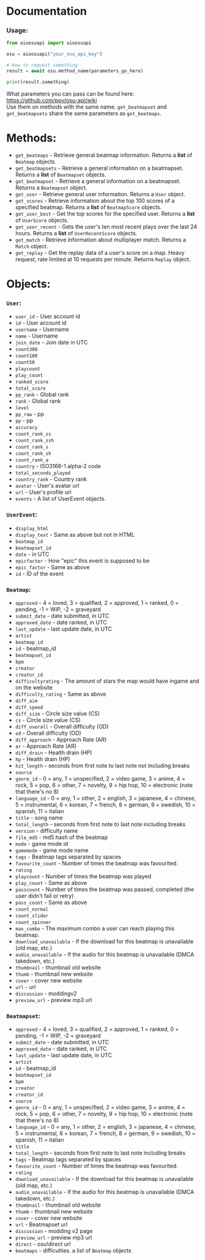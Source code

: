# Documentation

### Usage:
```python
from aioosuapi import aioosuapi

osu = aioosuapi("your_osu_api_key")

# How to request something
result = await osu.method_name(parameters_go_here) 

print(result.something)

```

What parameters you can pass can be found here: https://github.com/ppy/osu-api/wiki  
Use them on methods with the same name. `get_beatmapset` and `get_beatmapsets` share the same parameters as `get_beatmaps`.

# Methods:
+ `get_beatmaps` - Retrieve general beatmap information. Returns a **list** of `Beatmap` objects.
+ `get_beatmapsets` - Retrieve a general information on a beatmapset. Returns a **list** of `Beatmapset` objects.
+ `get_beatmapset` - Retrieve a general information on a beatmapset. Returns a `Beatmapset` object.
+ `get_user` - Retrieve general user information. Returns a `User` object.
+ `get_scores` - Retrieve information about the top 100 scores of a specified beatmap. Returns a **list** of `BeatmapScore` objects.
+ `get_user_best` - Get the top scores for the specified user. Returns a **list** of `UserScore` objects.
+ `get_user_recent` - Gets the user's ten most recent plays over the last 24 hours. Returns a **list** of `UserRecentScore` objects.
+ `get_match` - Retrieve information about multiplayer match. Returns a `Match` object.
+ `get_replay` - Get the replay data of a user's score on a map. Heavy request, rate limited at 10 requests per minute. Returns `Replay` object.

# Objects:

### `User`:
+ `user_id` - User account id
+ `id` - User account id
+ `username` - Username
+ `name` - Username
+ `join_date` - Join date in UTC
+ `count300`
+ `count100`
+ `count50`
+ `playcount`
+ `play_count`
+ `ranked_score`
+ `total_score`
+ `pp_rank` - Global rank
+ `rank` - Global rank
+ `level`
+ `pp_raw` - pp
+ `pp` - pp
+ `accuracy`
+ `count_rank_ss`
+ `count_rank_ssh`
+ `count_rank_s`
+ `count_rank_sh`
+ `count_rank_a`
+ `country` - ISO3166-1 alpha-2 code
+ `total_seconds_played`
+ `country_rank` - Country rank
+ `avatar` - User's avatar url
+ `url` - User's profile url
+ `events` - A list of UserEvent objects.


### `UserEvent`:
+ `display_html`
+ `display_text` - Same as above but not in HTML
+ `beatmap_id`
+ `beatmapset_id`
+ `date` - in UTC
+ `epicfactor` - How "epic" this event is supposed to be
+ `epic_factor` - Same as above
+ `id` - ID of the event

### `Beatmap`:
+ `approved` - 4 = loved, 3 = qualified, 2 = approved, 1 = ranked, 0 = pending, -1 = WIP, -2 = graveyard
+ `submit_date` - date submitted, in UTC
+ `approved_date` - date ranked, in UTC
+ `last_update` - last update date, in UTC
+ `artist`
+ `beatmap_id`
+ `id` - beatmap_id
+ `beatmapset_id`
+ `bpm`
+ `creator`
+ `creator_id`
+ `difficultyrating` - The amount of stars the map would have ingame and on the website
+ `difficulty_rating` - Same as above
+ `diff_aim`
+ `diff_speed`
+ `diff_size` - Circle size value (CS)
+ `cs` - Circle size value (CS)
+ `diff_overall` - Overall difficulty (OD)
+ `od` - Overall difficulty (OD)
+ `diff_approach` - Approach Rate (AR)
+ `ar` - Approach Rate (AR)
+ `diff_drain` - Health drain (HP)
+ `hp` - Health drain (HP)
+ `hit_length` - seconds from first note to last note not including breaks
+ `source`
+ `genre_id` - 0 = any, 1 = unspecified, 2 = video game, 3 = anime, 4 = rock, 5 = pop, 6 = other, 7 = novelty, 9 = hip hop, 10 = electronic (note that there's no 8)
+ `language_id` - 0 = any, 1 = other, 2 = english, 3 = japanese, 4 = chinese, 5 = instrumental, 6 = korean, 7 = french, 8 = german, 9 = swedish, 10 = spanish, 11 = italian
+ `title` - song name
+ `total_length` - seconds from first note to last note including breaks
+ `version` - difficulty name
+ `file_md5` - md5 hash of the beatmap
+ `mode` - game mode id
+ `gamemode` - game mode name
+ `tags` - Beatmap tags separated by spaces
+ `favourite_count` - Number of times the beatmap was favourited.
+ `rating`
+ `playcount` - Number of times the beatmap was played
+ `play_count` - Same as above
+ `passcount` - Number of times the beatmap was passed, completed (the user didn't fail or retry)
+ `pass_count` - Same as above
+ `count_normal`
+ `count_slider`
+ `count_spinner`
+ `max_combo` - The maximum combo a user can reach playing this beatmap.
+ `download_unavailable` - If the download for this beatmap is unavailable (old map, etc.)
+ `audio_unavailable` - If the audio for this beatmap is unavailable (DMCA takedown, etc.)
+ `thumbnail` - thumbnail old website
+ `thumb` - thumbnail new website
+ `cover` - cover new website
+ `url` - url
+ `discussion` - moddingv2
+ `preview_url` - preview mp3 url

### `Beatmapset`:
+ `approved` - 4 = loved, 3 = qualified, 2 = approved, 1 = ranked, 0 = pending, -1 = WIP, -2 = graveyard
+ `submit_date` - date submitted, in UTC
+ `approved_date` - date ranked, in UTC
+ `last_update` - last update date, in UTC
+ `artist`
+ `id` - beatmap_id
+ `beatmapset_id`
+ `bpm`
+ `creator`
+ `creator_id`
+ `source`
+ `genre_id` - 0 = any, 1 = unspecified, 2 = video game, 3 = anime, 4 = rock, 5 = pop, 6 = other, 7 = novelty, 9 = hip hop, 10 = electronic (note that there's no 8)
+ `language_id` - 0 = any, 1 = other, 2 = english, 3 = japanese, 4 = chinese, 5 = instrumental, 6 = korean, 7 = french, 8 = german, 9 = swedish, 10 = spanish, 11 = italian
+ `title`
+ `total_length` - seconds from first note to last note including breaks
+ `tags` - Beatmap tags separated by spaces
+ `favourite_count` - Number of times the beatmap was favourited.
+ `rating` 
+ `download_unavailable` - If the download for this beatmap is unavailable (old map, etc.)
+ `audio_unavailable` - If the audio for this beatmap is unavailable (DMCA takedown, etc.)
+ `thumbnail` - thumbnail old website
+ `thumb` - thumbnail new website
+ `cover` - cover new website
+ `url` - Beatmapset url
+ `discussion` - modding v2 page
+ `preview_url` - preview mp3 url
+ `direct` - osu!direct url
+ `beatmaps` - difficulties. a list of `Beatmap` objects
